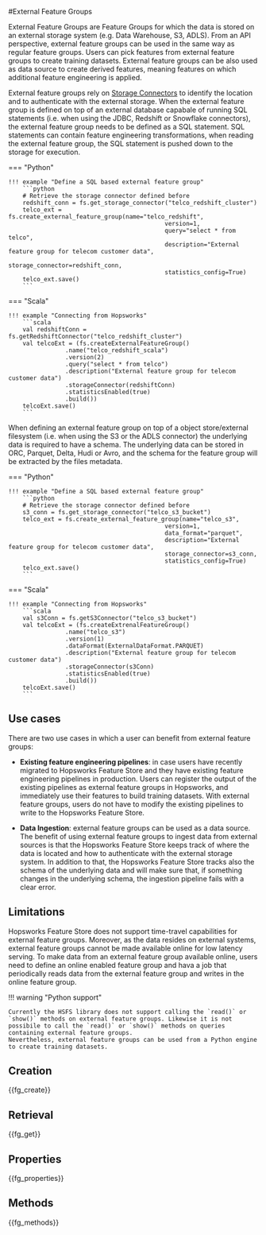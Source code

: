 #External Feature Groups

External Feature Groups are Feature Groups for which the data is stored on an external storage system (e.g. Data Warehouse, S3, ADLS).
From an API perspective, external feature groups can be used in the same way as regular feature groups. Users can pick features from external feature groups to create training datasets. External feature groups can be also used as data source to create derived features, meaning features on which additional feature engineering is applied.

External feature groups rely on [Storage Connectors](../../integrations/storage-connectors/) to identify the location and to authenticate with the external storage.
When the external feature group is defined on top of an external database capabale of running SQL statements (i.e. when using the JDBC, Redshift or Snowflake connectors), the external feature group needs to be defined as a SQL statement. SQL statements can contain feature engineering transformations, when reading the external feature group, the SQL statement is pushed down to the storage for execution.

=== "Python"

    !!! example "Define a SQL based external feature group"
        ```python
        # Retrieve the storage connector defined before
        redshift_conn = fs.get_storage_connector("telco_redshift_cluster")
        telco_ext = fs.create_external_feature_group(name="telco_redshift",
                                                version=1,
                                                query="select * from telco",
                                                description="External feature group for telecom customer data",
                                                storage_connector=redshift_conn,
                                                statistics_config=True)
        telco_ext.save()
        ```

=== "Scala"

    !!! example "Connecting from Hopsworks"
        ```scala
        val redshiftConn = fs.getRedshiftConnector("telco_redshift_cluster")
        val telcoExt = (fs.createExternalFeatureGroup()
                    .name("telco_redshift_scala")
                    .version(2)
                    .query("select * from telco")
                    .description("External feature group for telecom customer data")
                    .storageConnector(redshiftConn)
                    .statisticsEnabled(true)
                    .build())
        telcoExt.save()
        ```


When defining an external feature group on top of a object store/external filesystem (i.e. when using the S3 or the ADLS connector) the underlying data is required to have a schema. The underlying data can be stored in ORC, Parquet, Delta, Hudi or Avro, and the schema for the feature group will be extracted by the files metadata.

=== "Python"

    !!! example "Define a SQL based external feature group"
        ```python
        # Retrieve the storage connector defined before
        s3_conn = fs.get_storage_connector("telco_s3_bucket")
        telco_ext = fs.create_external_feature_group(name="telco_s3",
                                                version=1,
                                                data_format="parquet",
                                                description="External feature group for telecom customer data",
                                                storage_connector=s3_conn,
                                                statistics_config=True)
        telco_ext.save()
        ```

=== "Scala"

    !!! example "Connecting from Hopsworks"
        ```scala
        val s3Conn = fs.getS3Connector("telco_s3_bucket")
        val telcoExt = (fs.createExtrenalFeatureGroup()
                    .name("telco_s3")
                    .version(1)
                    .dataFormat(ExternalDataFormat.PARQUET)
                    .description("External feature group for telecom customer data")
                    .storageConnector(s3Conn)
                    .statisticsEnabled(true)
                    .build())
        telcoExt.save()
        ```

## Use cases

There are two use cases in which a user can benefit from external feature groups:

- **Existing feature engineering pipelines**: in case users have recently migrated to Hopsworks Feature Store and they have existing feature engineering pipelines in production. Users can register the output of the existing pipelines as external feature groups in Hopsworks, and immediately use their features to build training datasets. With external feature groups, users do not have to modify the existing pipelines to write to the Hopsworks Feature Store.

- **Data Ingestion**: external feature groups can be used as a data source. The benefit of using external feature groups to ingest data from external sources is that the Hopsworks Feature Store keeps track of where the data is located and how to authenticate with the external storage system. In addition to that, the Hopsworks Feature Store tracks also the schema of the underlying data and will make sure that, if something changes in the underlying schema, the ingestion pipeline fails with a clear error.

## Limitations

Hopsworks Feature Store does not support time-travel capabilities for external feature groups. Moreover, as the data resides on external systems, external feature groups cannot be made available online for low latency serving. To make data from an external feature group available online, users need to define an online enabled feature group and hava a job that periodically reads data from the external feature group and writes in the online feature group.

!!! warning "Python support"

    Currently the HSFS library does not support calling the `read()` or `show()` methods on external feature groups. Likewise it is not possibile to call the `read()` or `show()` methods on queries containing external feature groups.
    Nevertheless, external feature groups can be used from a Python engine to create training datasets.

## Creation

{{fg_create}}

## Retrieval

{{fg_get}}

## Properties

{{fg_properties}}

## Methods

{{fg_methods}}
